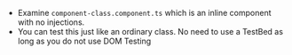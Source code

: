 - Examine `component-class.component.ts` which is an inline component with no injections. 
- You can test this just like an ordinary class. No need to use a TestBed as long as you do not use DOM Testing